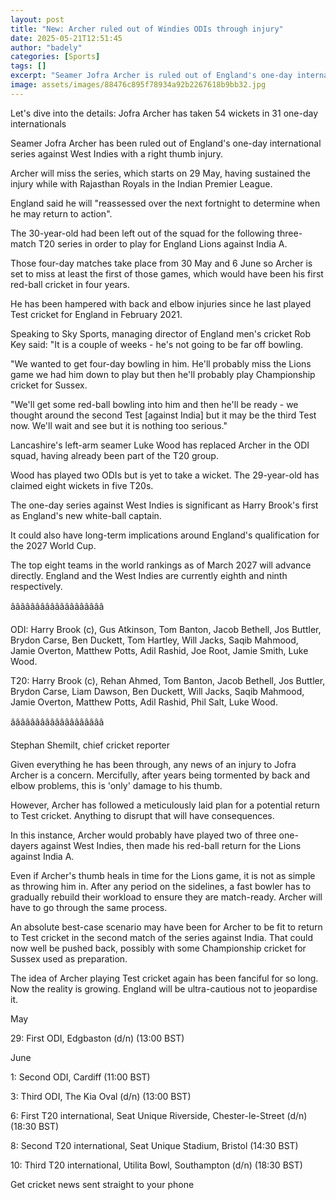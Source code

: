 ```yaml
---
layout: post
title: "New: Archer ruled out of Windies ODIs through injury"
date: 2025-05-21T12:51:45
author: "badely"
categories: [Sports]
tags: []
excerpt: "Seamer Jofra Archer is ruled out of England's one-day international series against West Indies with a right thumb injury."
image: assets/images/88476c895f78934a92b2267618b9bb32.jpg
---
```


Let's dive into the details: Jofra Archer has taken 54 wickets in 31 one-day internationals

Seamer Jofra Archer has been ruled out of England's one-day international series against West Indies with a right thumb injury.

Archer will miss the series, which starts on 29 May, having sustained the injury while with Rajasthan Royals in the Indian Premier League. 

England said he will "reassessed over the next fortnight to determine when he may return to action". 

The 30-year-old had been left out of the squad for the following three-match T20 series in order to play for England Lions against India A.

Those four-day matches take place from 30 May and 6 June so Archer is set to miss at least the first of those games, which would have been his first red-ball cricket in four years. 

He has been hampered with back and elbow injuries since he last played Test cricket for England in February 2021. 

Speaking to Sky Sports, managing director of England men's cricket Rob Key said: "It is a couple of weeks - he's not going to be far off bowling. 

"We wanted to get four-day bowling in him. He'll probably miss the Lions game we had him down to play but then he'll probably play Championship cricket for Sussex. 

"We'll get some red-ball bowling into him and then he'll be ready - we thought around the second Test [against India] but it may be the third Test now. We'll wait and see but it is nothing too serious."

Lancashire's left-arm seamer Luke Wood has replaced Archer in the ODI squad, having already been part of the T20 group.

Wood has played two ODIs but is yet to take a wicket. The 29-year-old has claimed eight wickets in five T20s. 

The one-day series against West Indies is significant as Harry Brook's first as England's new white-ball captain.

It could also have long-term implications around England's qualification for the 2027 World Cup. 

The top eight teams in the world rankings as of March 2027 will advance directly. England and the West Indies are currently eighth and ninth respectively.

âââââââââââââââââââ

ODI: Harry Brook (c), Gus Atkinson, Tom Banton, Jacob Bethell, Jos Buttler, Brydon Carse, Ben Duckett, Tom Hartley, Will Jacks, Saqib Mahmood, Jamie Overton, Matthew Potts, Adil Rashid, Joe Root, Jamie Smith, Luke Wood. 

T20: Harry Brook (c), Rehan Ahmed, Tom Banton, Jacob Bethell, Jos Buttler, Brydon Carse, Liam Dawson, Ben Duckett, Will Jacks, Saqib Mahmood, Jamie Overton, Matthew Potts, Adil Rashid, Phil Salt, Luke Wood.

âââââââââââââââââââ

Stephan Shemilt, chief cricket reporter

Given everything he has been through, any news of an injury to Jofra Archer is a concern. Mercifully, after years being tormented by back and elbow problems, this is 'only' damage to his thumb.

However, Archer has followed a meticulously laid plan for a potential return to Test cricket. Anything to disrupt that will have consequences.

In this instance, Archer would probably have played two of three one-dayers against West Indies, then made his red-ball return for the Lions against India A.

Even if Archer's thumb heals in time for the Lions game, it is not as simple as throwing him in. After any period on the sidelines, a fast bowler has to gradually rebuild their workload to ensure they are match-ready. Archer will have to go through the same process.

An absolute best-case scenario may have been for Archer to be fit to return to Test cricket in the second match of the series against India. That could now well be pushed back, possibly with some Championship cricket for Sussex used as preparation.

The idea of Archer playing Test cricket again has been fanciful for so long. Now the reality is growing. England will be ultra-cautious not to jeopardise it.

May

29: First ODI, Edgbaston (d/n) (13:00 BST)

June

1: Second ODI, Cardiff (11:00 BST)

3: Third ODI, The Kia Oval (d/n) (13:00 BST)

6: First T20 international, Seat Unique Riverside, Chester-le-Street (d/n) (18:30 BST)

8: Second T20 international, Seat Unique Stadium, Bristol (14:30 BST)

10: Third T20 international, Utilita Bowl, Southampton (d/n) (18:30 BST)

Get cricket news sent straight to your phone

